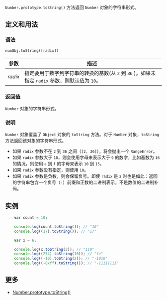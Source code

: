 `Number.prototype.toString()` 方法返回 `Number` 对象的字符串形式。

## 定义和用法

### 语法

`numObj.toString([radix])`

| 参数 | 描述 |
| --- | --- |
| _radix_ | 指定要用于数字到字符串的转换的基数(从 `2` 到 `36` )。如果未指定 `radix` 参数，则默认值为 `10`。 |

### 返回值

`Number` 对象的字符串形式。

### 说明

`Number` 对象覆盖了 `Object` 对象的 `toString` 方法。对于 `Number` 对象，`toString` 方法返回该对象的字符串形式。

*   如果 `radix` 参数不在 `2` 到 `36` 之间（`[2, 36]`），将会抛出一个 `RangeError`。
*   如果 `radix` 参数大于 `10`，则会使用字母来表示大于 `9` 的数字，比如基数为 `16` 的情况，则使用 `a` 到 `f` 的字母来表示 `10` 到 `15`。
*   如果 `radix` 参数没有指定，则使用 `10`。
*   如果 `radix` 参数是负数，则会保留负号。即使 `radix` 是 `2` 时也是如此：返回的字符串包含一个负号（`-`）前缀和正数的二进制表示，不是数值的二进制补码。

## 实例

```javascript
    var count = 10;

    console.log(count.toString()); // "10"
    console.log((17).toString()); // "17"

    var x = 6;

    console.log(x.toString(2)); // "110"
    console.log((254).toString(16)); // "fe"
    console.log((-10).toString(2)); // "-1010"
    console.log((-0xff).toString()); // "-11111111"
```

## 更多

*   [Number.prototype.toString()](https://developer.mozilla.org/zh-CN/docs/Web/JavaScript/Reference/Global_Objects/Number/toString)